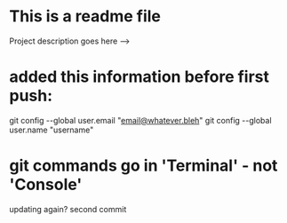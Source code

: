 # This is a readme file

Project description goes here -->

# added this information before first push:
git config --global user.email "email@whatever.bleh"
git config --global user.name "username"

# git commands go in 'Terminal' - not 'Console'
updating again? second commit